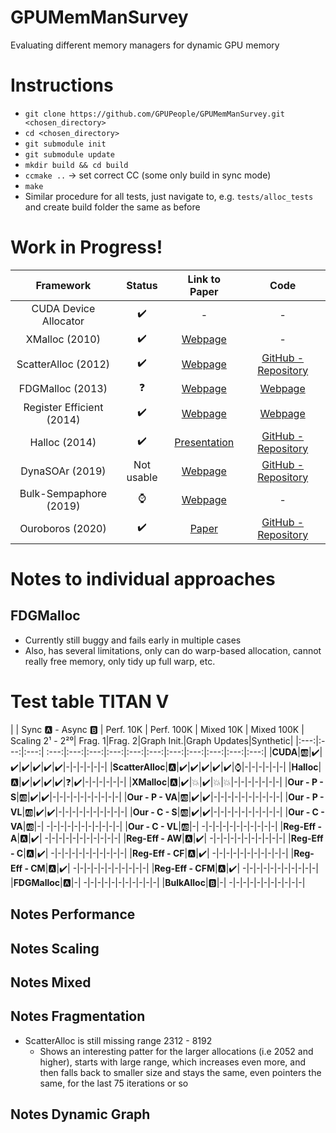 # GPUMemManSurvey
Evaluating different memory managers for dynamic GPU memory

# Instructions
* `git clone https://github.com/GPUPeople/GPUMemManSurvey.git <chosen_directory>`
* `cd <chosen_directory>`
* `git submodule init`
* `git submodule update`
* `mkdir build && cd build`
* `ccmake ..` -> set correct CC (some only build in sync mode)
* `make`
* Similar procedure for all tests, just navigate to, e.g. `tests/alloc_tests` and create build folder the same as before

# Work in Progress!

| Framework | Status | Link to Paper | Code |
|:---:|:---:|:---:| :---:|
| CUDA Device Allocator | :heavy_check_mark: 	| - | - |
| XMalloc (2010)				| 	:heavy_check_mark: 	| [Webpage](http://hdl.handle.net/2142/16137) | - |
| ScatterAlloc (2012) 			| :heavy_check_mark: 	| [Webpage](https://ieeexplore.ieee.org/document/6339604) | [GitHub - Repository](https://github.com/ax3l/scatteralloc) |
| FDGMalloc (2013) 			    |  :question: 	| [Webpage](https://www.gcc.tu-darmstadt.de/media/gcc/papers/Widmer_2013_FDM.pdf) | [Webpage](https://www.gcc.tu-darmstadt.de/home/proj/fdgmalloc/index.en.jsp) |
| Register Efficient (2014)	    | :heavy_check_mark:	| [Webpage](https://diglib.eg.org/bitstream/handle/10.2312/hpg.20141090.019-027/019-027.pdf?sequence=1&isAllowed=y) | [Webpage](http://decibel.fi.muni.cz/~xvinkl/CMalloc/) |
| Halloc (2014)				    |  :heavy_check_mark: 	| [Presentation](http://on-demand.gputechconf.com/gtc/2014/presentations/S4271-halloc-high-throughput-dynamic-memory-allocator.pdf) | [GitHub - Repository](https://github.com/canonizer/halloc) |
| DynaSOAr (2019)               |   Not usable   | [Webpage](https://drops.dagstuhl.de/opus/volltexte/2019/10809/pdf/LIPIcs-ECOOP-2019-17.pdf) | [GitHub - Repository](https://github.com/prg-titech/dynasoar)|
| Bulk-Sempaphore (2019)		| 	:watch: 	| [Webpage](https://research.nvidia.com/publication/2019-02_Throughput-oriented-GPU-memory) | - |
| Ouroboros (2020)			    | :heavy_check_mark:	| [Paper](https://dl.acm.org/doi/pdf/10.1145/3392717.3392742) | [GitHub - Repository](https://github.com/GPUPeople/Ouroboros) |

# Notes to individual approaches
## FDGMalloc
* Currently still buggy and fails early in multiple cases
* Also, has several limitations, only can do warp-based allocation, cannot really free memory, only tidy up full warp, etc.

# Test table TITAN V

| | Sync :a: - Async :b: | Perf. 10K | Perf. 100K | Mixed 10K | Mixed 100K | Scaling 2¹ - 2²⁰| Frag. 1|Frag. 2|Graph Init.|Graph Updates|Synthetic|
|:---:|:---:|:---:| :---:|:---:|:---:|:---:|:---:|:---:|:---:|:---:|:---:|:---:|:---:|
|**CUDA**|:ab:|:heavy_check_mark:|:heavy_check_mark:|:heavy_check_mark:|:heavy_check_mark:|:heavy_check_mark:|:heavy_check_mark:|-|-|-|-|-|-|
|**ScatterAlloc**|:a:|:heavy_check_mark:|:heavy_check_mark:|:heavy_check_mark:|:heavy_check_mark:|:heavy_check_mark:|:watch:|-|-|-|-|-|-|
|**Halloc**|:a:|:heavy_check_mark:|:heavy_check_mark:|:heavy_check_mark:|:heavy_check_mark:|:question:|:heavy_check_mark:|-|-|-|-|-|-|
|**XMalloc**|:a:|:heavy_check_mark:|:boom:|:heavy_check_mark:|:boom:|:boom:|-|-|-|-|-|-|-|
|**Our - P - S**|:ab:|:heavy_check_mark:|:heavy_check_mark:|-|-|-|-|-|-|-|-|-|-|
|**Our - P - VA**|:ab:|:heavy_check_mark:|:heavy_check_mark:|-|-|-|-|-|-|-|-|-|-|
|**Our - P - VL**|:ab:|:heavy_check_mark:|:heavy_check_mark:|-|-|-|-|-|-|-|-|-|-|
|**Our - C - S**|:ab:|:heavy_check_mark:|:heavy_check_mark:|-|-|-|-|-|-|-|-|-|-|
|**Our - C - VA**|:ab:|-| -|-|-|-|-|-|-|-|-|-|-|
|**Our - C - VL**|:ab:|-| -|-|-|-|-|-|-|-|-|-|-|
|**Reg-Eff - A**|:a:|:heavy_check_mark:| -|-|-|-|-|-|-|-|-|-|-|
|**Reg-Eff - AW**|:a:|:heavy_check_mark:| -|-|-|-|-|-|-|-|-|-|-|
|**Reg-Eff - C**|:a:|:heavy_check_mark:| -|-|-|-|-|-|-|-|-|-|-|
|**Reg-Eff - CF**|:a:|:heavy_check_mark:| -|-|-|-|-|-|-|-|-|-|-|
|**Reg-Eff - CM**|:a:|:heavy_check_mark:| -|-|-|-|-|-|-|-|-|-|-|
|**Reg-Eff - CFM**|:a:|:heavy_check_mark:| -|-|-|-|-|-|-|-|-|-|-|
|**FDGMalloc**|:a:|-| -|-|-|-|-|-|-|-|-|-|-|
|**BulkAlloc**|:b:|-| -|-|-|-|-|-|-|-|-|-|-|


## Notes Performance

## Notes Scaling

## Notes Mixed

## Notes Fragmentation
* ScatterAlloc is still missing range 2312 - 8192
  * Shows an interesting patter for the larger allocations (i.e 2052 and higher), starts with large range, which increases even more, and then falls back to smaller size and stays the same, even pointers the same, for the last 75 iterations or so

## Notes Dynamic Graph


